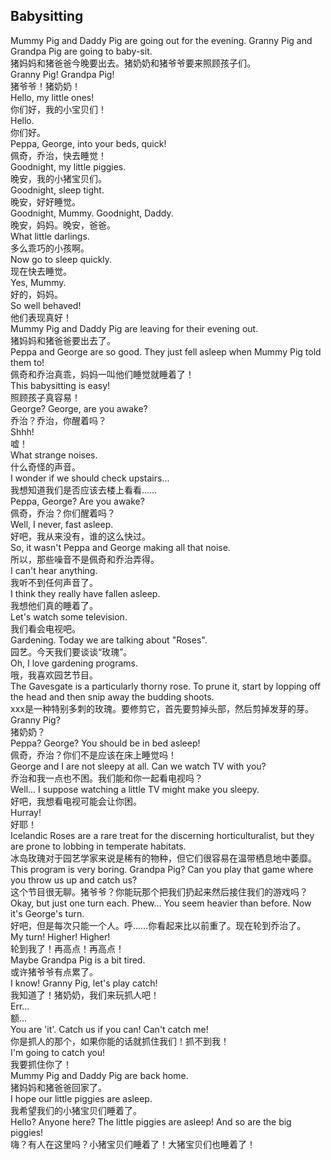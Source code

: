 ## Babysitting

Mummy Pig and Daddy Pig are going out for the evening. Granny Pig and Grandpa Pig are going to baby-sit.\
猪妈妈和猪爸爸今晚要出去。猪奶奶和猪爷爷要来照顾孩子们。\
Granny Pig! Grandpa Pig!\
猪爷爷！猪奶奶！\
Hello, my little ones!\
你们好，我的小宝贝们！\
Hello.\
你们好。\
Peppa, George, into your beds, quick!\
佩奇，乔治，快去睡觉！\
Goodnight, my little piggies.\
晚安，我的小猪宝贝们。\
Goodnight, sleep tight.\
晚安，好好睡觉。\
Goodnight, Mummy. Goodnight, Daddy.\
晚安，妈妈。晚安，爸爸。\
What little darlings.\
多么乖巧的小孩啊。\
Now go to sleep quickly.\
现在快去睡觉。\
Yes, Mummy.\
好的，妈妈。\
So well behaved!\
他们表现真好！\
Mummy Pig and Daddy Pig are leaving for their evening out.\
猪妈妈和猪爸爸要出去了。\
Peppa and George are so good. They just fell asleep when Mummy Pig told them to!\
佩奇和乔治真乖，妈妈一叫他们睡觉就睡着了！\
This babysitting is easy!\
照顾孩子真容易！\
George? George, are you awake?\
乔治？乔治，你醒着吗？\
Shhh!\
嘘！\
What strange noises.\
什么奇怪的声音。\
I wonder if we should check upstairs...\
我想知道我们是否应该去楼上看看……\
Peppa, George? Are you awake?\
佩奇，乔治？你们醒着吗？\
Well, I never, fast asleep.\
好吧，我从来没有，谁的这么快过。\
So, it wasn't Peppa and George making all that noise.\
所以，那些噪音不是佩奇和乔治弄得。\
I can't hear anything.\
我听不到任何声音了。\
I think they really have fallen asleep.\
我想他们真的睡着了。\
Let's watch some television.\
我们看会电视吧。\
Gardening. Today we are talking about "Roses".\
园艺。今天我们要谈谈“玫瑰”。\
Oh, I love gardening programs.\
哦，我喜欢园艺节目。\
The Gavesgate is a particularly thorny rose. To prune it, start by lopping off the head and then snip away the budding shoots.\
xxx是一种特别多刺的玫瑰。要修剪它，首先要剪掉头部，然后剪掉发芽的芽。\
Granny Pig?\
猪奶奶？\
Peppa? George? You should be in bed asleep!\
佩奇，乔治？你们不是应该在床上睡觉吗！\
George and I are not sleepy at all. Can we watch TV with you?\
乔治和我一点也不困。我们能和你一起看电视吗？\
Well... I suppose watching a little TV might make you sleepy.\
好吧，我想看电视可能会让你困。\
Hurray!\
好耶！\
Icelandic Roses are a rare treat for the discerning horticulturalist, but they are prone to lobbing in temperate habitats.\
冰岛玫瑰对于园艺学家来说是稀有的物种，但它们很容易在温带栖息地中萎靡。\
This program is very boring. Grandpa Pig? Can you play that game where you throw us up and catch us?\
这个节目很无聊。猪爷爷？你能玩那个把我们扔起来然后接住我们的游戏吗？\
Okay, but just one turn each. Phew... You seem heavier than before. Now it's George's turn.\
好吧，但是每次只能一个人。呼……你看起来比以前重了。现在轮到乔治了。\
My turn! Higher! Higher!\
轮到我了！再高点！再高点！\
Maybe Grandpa Pig is a bit tired.\
或许猪爷爷有点累了。\
I know! Granny Pig, let's play catch!\
我知道了！猪奶奶，我们来玩抓人吧！\
Err...\
额...\
You are 'it'. Catch us if you can! Can't catch me!\
你是抓人的那个，如果你能的话就抓住我们！抓不到我！\
I'm going to catch you!\
我要抓住你了！\
Mummy Pig and Daddy Pig are back home.\
猪妈妈和猪爸爸回家了。\
I hope our little piggies are asleep.\
我希望我们的小猪宝贝们睡着了。\
Hello? Anyone here? The little piggies are asleep! And so are the big piggies!\
嗨？有人在这里吗？小猪宝贝们睡着了！大猪宝贝们也睡着了！